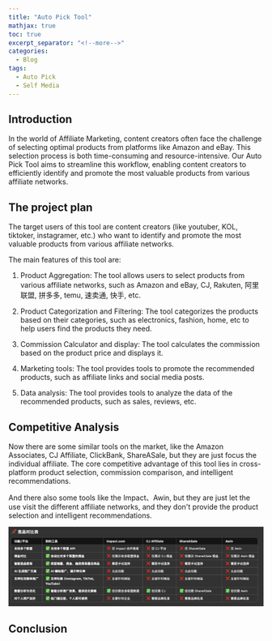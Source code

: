 ```yaml
---
title: "Auto Pick Tool"
mathjax: true
toc: true
excerpt_separator: "<!--more-->"
categories:
  - Blog
tags:
  - Auto Pick
  - Self Media
---
```


## Introduction

In the world of Affiliate Marketing, content creators often face the challenge of selecting optimal products from platforms like Amazon and eBay. This selection process is both time-consuming and resource-intensive. Our Auto Pick Tool aims to streamline this workflow, enabling content creators to efficiently identify and promote the most valuable products from various affiliate networks.


## The project plan

The target users of this tool are content creators (like youtuber, KOL, tiktoker, instagramer, etc.) who want to identify and promote the most valuable products from various affiliate networks.

The main features of this tool are:

1. Product Aggregation: The tool allows users to select products from various affiliate networks, such as Amazon and eBay, CJ, Rakuten, 阿里联盟, 拼多多, temu, 速卖通, 快手, etc.

2. Product Categorization and Filtering: The tool categorizes the products based on their categories, such as electronics, fashion, home, etc to help users find the products they need.

3. Commission Calculator and display: The tool calculates the commission based on the product price and displays it.

4. Marketing tools: The tool provides tools to promote the recommended products, such as affiliate links and social media posts.

5. Data analysis: The tool provides tools to analyze the data of the recommended products, such as sales, reviews, etc.

## Competitive Analysis
Now there are some similar tools on the market, like the Amazon Associates, CJ Affiliate, ClickBank, ShareASale, but they are just focus the individual affiliate. The core competitive advantage of this tool lies in cross-platform product selection, commission comparison, and intelligent recommendations.

And there also some tools like the Impact、Awin, but they are just let the use visit the different affiliate networks, and they don't provide the product selection and intelligent recommendations.

![alt text](/assets/images/2025-03-22-auto-pick-tool/1.png)






## Conclusion

<script type="module">
  import mermaid from 'https://cdn.jsdelivr.net/npm/mermaid@10/dist/mermaid.esm.min.mjs';
  mermaid.initialize({ startOnLoad: true });
</script>